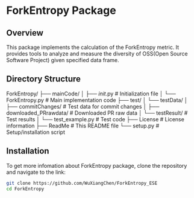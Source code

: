 # ForkEntropy Package

## Overview

This package implements the calculation of the ForkEntropy metric. It provides tools to analyze and measure the diversity of OSS(Open Source Software Project) given specified data frame.

## Directory Structure

ForkEntropy/
├── mainCode/
│   ├── _init_.py        # Initialization file
│   └── ForkEntropy.py   # Main implementation code
├── test/
│   └── testData/
│       ├── commitChanges/      # Test data for commit changes
│       ├── downloaded_PRrawdata/ # Downloaded PR raw data
│       └── testResult/         # Test results
│   └── test_example.py  # Test code
├── License             # License information
├── ReadMe              # This README file
└── setup.py            # Setup/installation script

## Installation

To get more infomation about ForkEntropy package, clone the repository and navigate to the link:
```bash
git clone https://github.com/WuXiangChen/ForkEntropy_ESE
cd ForkEntropy
```